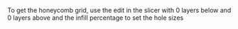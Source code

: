 To get the honeycomb grid, use the edit in the slicer with 0 layers below and 0 layers above and the infill percentage to set the hole sizes
